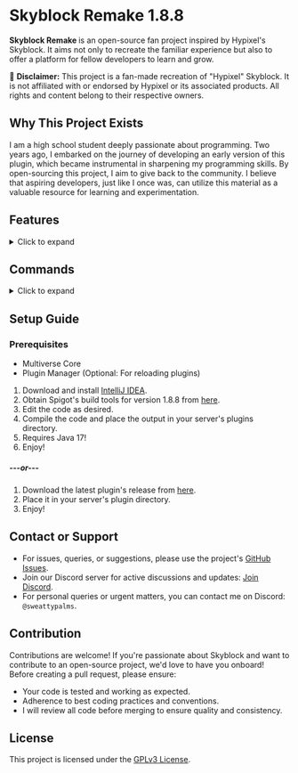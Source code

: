 # Skyblock Remake 1.8.8

<b>Skyblock Remake </b> is an open-source fan project inspired by Hypixel's Skyblock. It aims not only to recreate the familiar experience but also to offer a platform for fellow developers to learn and grow.

🚨 **Disclaimer:** This project is a fan-made recreation of "Hypixel" Skyblock. It is not affiliated with or endorsed by Hypixel or its associated products. All rights and content belong to their respective owners.

## Why This Project Exists

I am a high school student deeply passionate about programming. Two years ago, I embarked on the journey of developing an early version of this plugin, which became instrumental in sharpening my programming skills. By open-sourcing this project, I aim to give back to the community. I believe that aspiring developers, just like I once was, can utilize this material as a valuable resource for learning and experimentation.

## Features

<details>
<summary>Click to expand</summary>

### Player Features

-   **Stats System:** Complete stat system.
-   **Slayers (W.I.P):** Start quests and defeat bosses.
-   **Skills (W.I.P):** Progress and develop your player skills.
-   **Items System:** Dynamic system for in-game items.
-   **Regions:** Explore different areas and regions.
-   **Scoreboard (W.I.P):** See objectives, your balance and quests.
-   **Mobs System:** Engage with various in-game creatures.
-   **Ender Dragon Fight:** Battle the mighty Ender Dragon! Altar system with Custom Dragon Pathfinding + Dragon egg animation.

### Developer Features
<details>
<summary>Features with Code examples</summary>


-   **Annotation-Based Command System:** Efficiently handle and manage in-game commands.
```java
@Command(name = "example", description = "Example command", op = true)  
public void exampleCommand(Player player, String[] args) {  
  player.sendMessage(ChatColor.RED + "This is an example command!");  
    player.sendMessage(ChatColor.YELLOW + Strings.join(args, " "));  
}  
	  
@TabCompleter(command = "example")  
public List<String> exampleTabCompleter(Player player, String[] args) {  
  return List.of("example", "example2");  
}
```
-   **Hologram System:** Create both static and dynamic holograms with ease.
```java
Hologram hologram = new Hologram(  
		"Example Text",  
		new Location(Bukkit.getWorld("world"), 0, 100,0),  
)				
```
-   **Event-Based System:** Harness the power of events for versatile gameplay elements.
```java
@EventHandler  
public void onXpGain(SkyblockXpEvent event){  
	String name = event.getSkyblockPlayer().getPlayer().getName();  
	System.out.println(name + " gained " + event.getXp());  
}
```
-   **Particle Helpers:** Enhance visual elements with particle effects.
```java
Player player = ...;
// f (0.1) =>  Starting radius for the spiral.
// delta (1.5) =>  Max radius for the spiral
MathHelper.spiralParticles(player, 0.1, 1.5, Particle.FLAME);
```
-   **Auto Initializing:** Automatic setup for various modules including mobs, items, commands, and listeners.
-   **OOP-Based Systems:** Object-Oriented Programming based systems for items, mobs, and UIs.
```java
	/* Example Item */
public class LightningChestplate extends SkyblockItem implements IHasAbility, IDyedArmor {  
	public static final String ID = "lightning_chestplate";  
	private static final Map<Stats, Double> stats = new HashMap<>(Map.of(  
		Stats.HEALTH, 30d  
	));  
  
    public LightningChestplate() {  
		super(  
			ID,  
			"Lightning Armor Chestplate",  
			Material.LEATHER_CHESTPLATE,  
			null,  // Static lore
			stats,  
			Rarity.SPECIAL,  
			SkyblockItemType.CHESTPLATE  
		);  
    }  
  
	@Override  
	public List<Ability> getAbilities() {  
		return List.of(AbilityManager.LIGHTNING_ARMOR_ABILITY);  
	}  
  
	@Override  
	public String getHexColor() {  
		return "FFFF00";  
	}  
}
```
-   **UI System:** Robust UI system with callback features for clickable items and static GUIs.
```java
public class TestGUI extends BaseGUI {
	private static final int SIZE = 6 * 9 // 6 rows of 9 slots

	public TestGUI() {
		super(SIZE, "Test GUI");
	}

	@Override
	public void initializeItems(Player player){
		this.fillBorder(BorderType.ALL); // All around border
		ItemStack testItem = new ItemStack(Material.DIAMOND_SWORD);
		this.setItemAt(3, 4, testItem); // At (3,4)
		this.setNextItem(testItem); // Next available slot
	}
}
	
```
</details>

</details>

## Commands

<details>
<summary>Click to expand</summary>

### Admin Commands

-   `/mob <id>`
-   `/sitem <id>`
-   `/stat <stat_id> <amt>`
-   `/upgrade`
-   `/slayer_id`
-   `/?cancel_slayer`
-   `/sbrl`

### Player Commands

-   `/?slayer_gui`
-   `/hub`
-   `/test`

### Utils Commands

-   `/gms`
-   `/gmc`
-   `/gmss`
-   `/fix_inventory`

</details>


## Setup Guide

### Prerequisites

-   Multiverse Core
-   Plugin Manager (Optional: For reloading plugins)

1.  Download and install [IntelliJ IDEA](https://www.jetbrains.com/idea/download).
2.  Obtain Spigot's build tools for version 1.8.8 from [here](https://www.spigotmc.org/wiki/buildtools/).
3.  Edit the code as desired.
4.  Compile the code and place the output in your server's plugins directory.
5.  Requires Java 17!
6. Enjoy!
##### ---or---
1. Download the latest plugin's release from [here](https://github.com/NewXdOnTop/skyblock-remake/releases/).
2. Place it in your server's plugin directory.
3. Enjoy!


## Contact or Support

-   For issues, queries, or suggestions, please use the project's [GitHub Issues](https://github.com/NewXdOnTop/skyblock-remake/issues).
-   Join our Discord server for active discussions and updates: [Join Discord](https://discord.gg/Ew4u4TRbQ6).
-   For personal queries or urgent matters, you can contact me on Discord: `@sweattypalms`.

## Contribution

Contributions are welcome! If you're passionate about Skyblock and want to contribute to an open-source project, we'd love to have you onboard! Before creating a pull request, please ensure:

-   Your code is tested and working as expected.
-   Adherence to best coding practices and conventions.
-   I will review all code before merging to ensure quality and consistency.


## License

This project is licensed under the [GPLv3 License](LICENSE).

